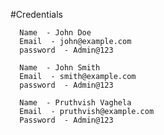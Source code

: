 #Credentials

  
      Name  - John Doe 
      Email  - john@example.com 
      password  - Admin@123 
   
      Name  - John Smith 
      Email  - smith@example.com 
      password  - Admin@123 
   
      Name  - Pruthvish Vaghela 
      Email  - pruthvish@example.com 
      Password  - Admin@123 
